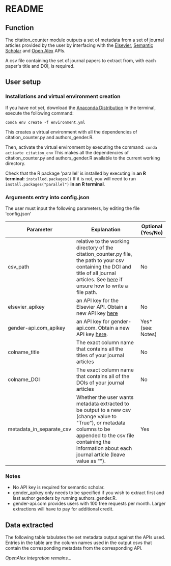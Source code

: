 # README
## Function
The citation_counter module outputs a set of metadata from a set of journal articles provided by the user by interfacing with the [Elsevier](https://dev.elsevier.com), [Semantic Scholar](https://www.semanticscholar.org/product/api) and [Open Alex](https://docs.openalex.org/how-to-use-the-api/api-overview) APIs.

A csv file containing the set of journal papers to extract from, with each paper's title and DOI, is required.

## User setup
### Installations and virtual environment creation
If you have not yet, download the [Anaconda Distribution](https://www.anaconda.com/download) In the terminal, execute the following command:
 ```
 conda env create -f environment.yml
 ``` 
This creates a virtual environment with all the dependencies of citation_counter.py and authors_gender.R.

Then, activate the virtual environment by executing the command:
```conda actiavte citation_env``` 
This makes all the dependencies of citation_counter.py and authors_gender.R available to the current working directory.

Check that the R package 'parallel' is installed by executing in **an R terminal:** 
```installed.packages()``` 
If it is not, you will need to run ```install.packages("parallel")``` **in an R terminal**.

### Arguments entry into config.json
The user must input the following parameters, by editing the file 'config.json'

| Parameter | Explanation | Optional (Yes/No) |
| --------- | ----------- | ----------------- |
| csv_path  | relative to the working directory of the citation_counter.py file, the path to your csv containing the DOI and title of all journal articles. See [here](https://www.codecademy.com/resources/docs/general/file-paths) if unsure how to write a file path. | No |
| elsevier_apikey   | an API key for the Elsevier API. Obtain a new API key [here](https://dev.elsevier.com) | No |
| gender-api.com_apikey | an API key for gender-api.com. Obtain a new API key [here](gender-api.com). | Yes* (see: Notes) |
| colname_title | The exact column name that contains all the titles of your journal articles | No |
| colname_DOI | The exact column name that contains all of the DOIs of your journal articles | No |
| metadata_in_separate_csv | Whether the user wants metadata extracted to be output to a new csv (change value to "True"), or metadata columns to be appended to the csv file containing the information about each journal article (leave value as ""). | Yes |

### Notes
* No API key is required for semantic scholar.
* gender_apikey only needs to be specified if you wish to extract first and last author genders by running authors_gender.R.
* gender-api.com provides users with 100 free requests per month. Larger extractions will have to pay for additional credit.

## Data extracted
The following table tabulates the set metadata output against the APIs used. Entries in the table are the column names used in the output csvs that contain the corresponding metadata from the corresponding API.

*OpenAlex integration remains...*
